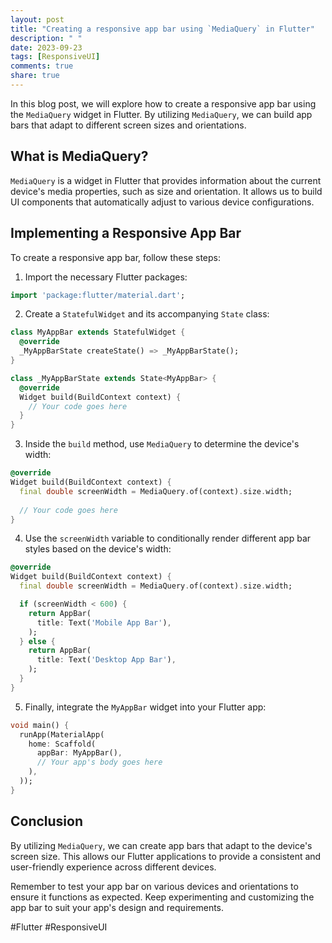 ```yaml
---
layout: post
title: "Creating a responsive app bar using `MediaQuery` in Flutter"
description: " "
date: 2023-09-23
tags: [ResponsiveUI]
comments: true
share: true
---
```


In this blog post, we will explore how to create a responsive app bar using the `MediaQuery` widget in Flutter. By utilizing `MediaQuery`, we can build app bars that adapt to different screen sizes and orientations.

## What is MediaQuery?

`MediaQuery` is a widget in Flutter that provides information about the current device's media properties, such as size and orientation. It allows us to build UI components that automatically adjust to various device configurations.

## Implementing a Responsive App Bar

To create a responsive app bar, follow these steps:

1. Import the necessary Flutter packages:

```dart
import 'package:flutter/material.dart';
```

2. Create a `StatefulWidget` and its accompanying `State` class:

```dart
class MyAppBar extends StatefulWidget {
  @override
  _MyAppBarState createState() => _MyAppBarState();
}

class _MyAppBarState extends State<MyAppBar> {
  @override
  Widget build(BuildContext context) {
    // Your code goes here
  }
}
```

3. Inside the `build` method, use `MediaQuery` to determine the device's width:

```dart
@override
Widget build(BuildContext context) {
  final double screenWidth = MediaQuery.of(context).size.width;
  
  // Your code goes here
}
```

4. Use the `screenWidth` variable to conditionally render different app bar styles based on the device's width:

```dart
@override
Widget build(BuildContext context) {
  final double screenWidth = MediaQuery.of(context).size.width;

  if (screenWidth < 600) {
    return AppBar(
      title: Text('Mobile App Bar'),
    );
  } else {
    return AppBar(
      title: Text('Desktop App Bar'),
    );
  }
}
```

5. Finally, integrate the `MyAppBar` widget into your Flutter app:

```dart
void main() {
  runApp(MaterialApp(
    home: Scaffold(
      appBar: MyAppBar(),
      // Your app's body goes here
    ),
  ));
}
```

## Conclusion

By utilizing `MediaQuery`, we can create app bars that adapt to the device's screen size. This allows our Flutter applications to provide a consistent and user-friendly experience across different devices.

Remember to test your app bar on various devices and orientations to ensure it functions as expected. Keep experimenting and customizing the app bar to suit your app's design and requirements.

#Flutter #ResponsiveUI